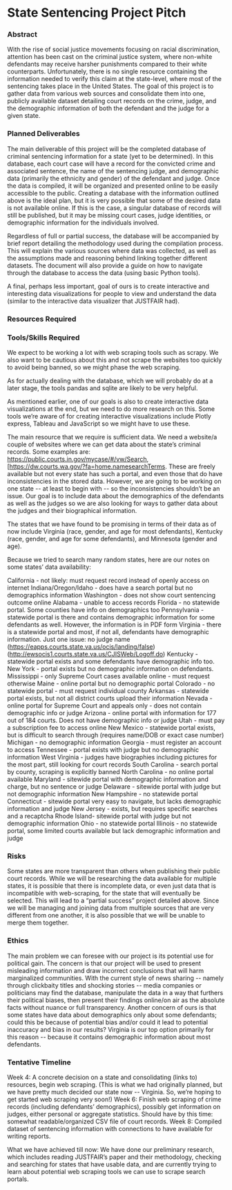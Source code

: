 # State Sentencing Project Pitch

### Abstract
With the rise of social justice movements focusing on racial discrimination, attention has been cast on the criminal justice system, where non-white defendants may receive harsher punishments compared to their white counterparts. Unfortunately, there is no single resource containing the information needed to verify this claim at the state-level, where most of the sentencing takes place in the United States. The goal of this project is to gather data from various web sources and consolidate them into one, publicly available dataset detailing court records on the crime, judge, and the demographic information of both the defendant and the judge for a given state.

### Planned Deliverables
The main deliverable of this project will be the completed database of criminal sentencing information for a state (yet to be determined). In this database, each court case will have a record for the convicted crime and associated sentence, the name of the sentencing judge, and demographic data (primarily the ethnicity and gender) of the defendant and judge. Once the data is compiled, it will be organized and presented online to be easily accessible to the public. Creating a database with the information outlined above is the ideal plan, but it is very possible that some of the desired data is not available online. If this is the case, a singular database of records will still be published, but it may be missing court cases, judge identities, or demographic information for the individuals involved.

Regardless of full or partial success, the database will be accompanied by brief report detailing the methodology used during the compilation process. This will explain the various sources where data was collected, as well as the assumptions made and reasoning behind linking together different datasets. The document will also provide a guide on how to navigate through the database to access the data (using basic Python tools).

A final, perhaps less important, goal of ours is to create interactive and interesting data visualizations for people to view and understand the data (similar to the interactive data visualizer that JUSTFAIR had). 

### Resources Required

### Tools/Skills Required

We expect to be working a lot with web scraping tools such as scrapy. We also want to be cautious about this and not scrape the websites too quickly to avoid being banned, so we might phase the web scraping. 

As for actually dealing with the database, which we will probably do at a later stage, the tools pandas and sqlite are likely to be very helpful. 

As mentioned earlier, one of our goals is also to create interactive data visualizations at the end, but we need to do more research on this. Some tools we’re aware of for creating interactive visualizations include Plotly express, Tableau and JavaScript so we might have to use these.

The main resource that we require is sufficient data. We need a website/a couple of websites where we can get data about the state’s criminal records. Some examples are: https://public.courts.in.gov/mycase/#/vw/Search, [https://dw.courts.wa.gov/?fa=home.namesearchTerms. These are freely available but not every state has such a portal, and even those that do have inconsistencies in the stored data. However, we are going to be working on one state -- at least to begin with -- so the inconsistencies shouldn’t be an issue. Our goal is to include data about the demographics of the defendants as well as the judges so we are also looking for ways to gather data about the judges and their biographical information. 
 
The states that we have found to be promising in terms of their data as of now include Virginia  (race, gender, and age for most defendants), Kentucky (race, gender, and age for some defendants), and Minnesota (gender and age). 

Because we tried to search many random states, here are our notes on some states’ data availability:

California - not likely: must request record instead of openly access on internet
Indiana/Oregon/Idaho - does have a search portal but no demographics information
Washington - does not show court sentencing outcome online
Alabama - unable to access records
Florida - no statewide portal. Some counties have info on demographics too
Pennsylvania - statewide portal is there and contains demographic information for some defendants as well. However, the information is in PDF form 
Virginia - there is a statewide portal and most, if not all, defendants have demographic information. Just one issue: no judge name (https://eapps.courts.state.va.us/ocis/landing/false) 
(http://ewsocis1.courts.state.va.us/CJISWeb/Logoff.do)
Kentucky - statewide portal exists and some defendants have demographic info too. 
New York - portal exists but no demographic information on defendants. 
Mississippi - only Supreme Court cases available online - must request otherwise
Maine - online portal but no demographic portal
Colorado - no statewide portal - must request individual county
Arkansas - statewide portal exists, but not all district courts upload their information
Nevada - online portal for Supreme Court and appeals only - does not contain demographic info or judge
Arizona - online portal with information for 177 out of 184 courts. Does not have demographic info or judge
Utah - must pay a subscription fee to access online
New Mexico - statewide portal exists, but is difficult to search through (requires name/DOB or exact case number)
Michigan - no demographic information
Georgia - must register an account to access
Tennessee - portal exists with judge but no demographic information
West Virginia -  judges have biographies including pictures for the most part, still looking for court records
South Carolina - search portal by county, scraping is explicitly banned
North Carolina - no online portal available
Maryland - sitewide portal with demographic information and charge, but no sentence or judge
Delaware - sitewide portal with judge but not demographic information
New Hampshire - no statewide portal
Connecticut - sitewide portal very easy to navigate, but lacks demographic information and judge 
New Jersey - exists, but requires specific searches and a recaptcha
Rhode Island- sitewide portal with judge but not demographic information
Ohio - no statewide portal
Illinois - no statewide portal, some limited courts available but lack demographic information and judge


### Risks
 Some states are more transparent than others when publishing their public court records. While we will be researching the data available for multiple states, it is possible that there is incomplete data, or even just data that is incompatible with web-scraping, for the state that will eventually be selected. This will lead to a “partial success” project detailed above. Since we will be managing and joining data from multiple sources that are very different from one another, it is also possible that we will be unable to merge them together.

### Ethics
The main problem we can foresee with our project is its potential use for political gain. The concern is that our project will be used to present misleading information and draw incorrect conclusions that will harm marginalized communities. With the current style of news sharing -- namely through clickbaity titles and shocking stories -- media companies or politicians may find the database, manipulate the data in a way that furthers their political biases, then present their findings online/on air as the absolute facts without nuance or full transparency. Another concern of ours is that some states have data about demographics only about some defendants; could this be because of potential bias and/or could it lead to potential inaccuracy and bias in our results? Virginia is our top option primarily for this reason -- because it contains demographic information about most defendants.

### Tentative Timeline

Week 4: A concrete decision on a state and consolidating (links to) resources, begin web scraping. (This is what we had originally planned, but we have pretty much decided our state now -- Virginia. So, we’re hoping to get started web scraping very soon!)
Week 6: Finish web scraping of crime records (including defendants’ demographics), possibly get information on judges, either personal or aggregate statistics. Should have by this time: somewhat readable/organized CSV file of court records.
Week 8: Compiled dataset of sentencing information with connections to have available for writing reports.

What we have achieved till now: We have done our preliminary research, which includes reading JUSTFAIR’s paper and their methodology, checking and searching for states that have usable data, and are currently trying to learn about potential web scraping tools we can use to scrape search portals. 
